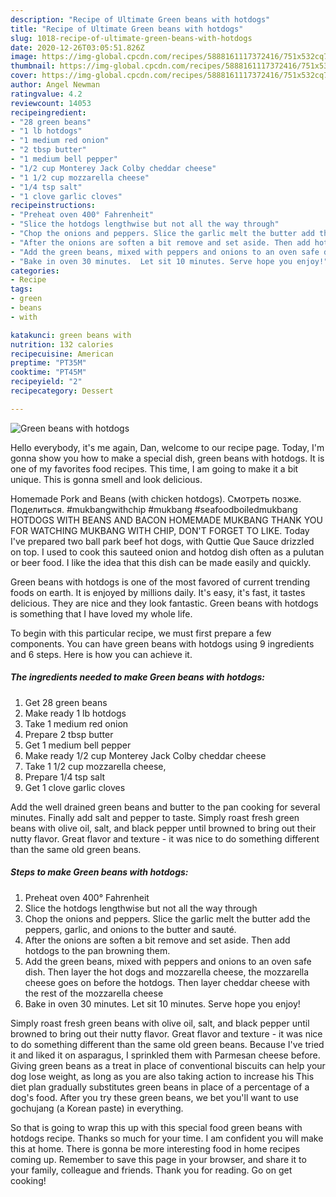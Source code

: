 ```yaml
---
description: "Recipe of Ultimate Green beans with hotdogs"
title: "Recipe of Ultimate Green beans with hotdogs"
slug: 1018-recipe-of-ultimate-green-beans-with-hotdogs
date: 2020-12-26T03:05:51.826Z
image: https://img-global.cpcdn.com/recipes/5888161117372416/751x532cq70/green-beans-with-hotdogs-recipe-main-photo.jpg
thumbnail: https://img-global.cpcdn.com/recipes/5888161117372416/751x532cq70/green-beans-with-hotdogs-recipe-main-photo.jpg
cover: https://img-global.cpcdn.com/recipes/5888161117372416/751x532cq70/green-beans-with-hotdogs-recipe-main-photo.jpg
author: Angel Newman
ratingvalue: 4.2
reviewcount: 14053
recipeingredient:
- "28 green beans"
- "1 lb hotdogs"
- "1 medium red onion"
- "2 tbsp butter"
- "1 medium bell pepper"
- "1/2 cup Monterey Jack Colby cheddar cheese"
- "1 1/2 cup mozzarella cheese"
- "1/4 tsp salt"
- "1 clove garlic cloves"
recipeinstructions:
- "Preheat oven 400° Fahrenheit"
- "Slice the hotdogs lengthwise but not all the way through"
- "Chop the onions and peppers. Slice the garlic melt the butter add the peppers, garlic, and onions to the butter and sauté."
- "After the onions are soften a bit remove and set aside. Then add hotdogs to the pan browning them."
- "Add the green beans, mixed with peppers and onions to an oven safe dish. Then layer the hot dogs and mozzarella cheese, the mozzarella cheese goes on before the hotdogs. Then layer cheddar cheese with the rest of the mozzarella cheese"
- "Bake in oven 30 minutes.  Let sit 10 minutes. Serve hope you enjoy!"
categories:
- Recipe
tags:
- green
- beans
- with

katakunci: green beans with 
nutrition: 132 calories
recipecuisine: American
preptime: "PT35M"
cooktime: "PT45M"
recipeyield: "2"
recipecategory: Dessert

---
```



![Green beans with hotdogs](https://img-global.cpcdn.com/recipes/5888161117372416/751x532cq70/green-beans-with-hotdogs-recipe-main-photo.jpg)

Hello everybody, it's me again, Dan, welcome to our recipe page. Today, I'm gonna show you how to make a special dish, green beans with hotdogs. It is one of my favorites food recipes. This time, I am going to make it a bit unique. This is gonna smell and look delicious.

Homemade Pork and Beans (with chicken hotdogs). Смотреть позже. Поделиться. #mukbangwithchip #mukbang #seafoodboiledmukbang HOTDOGS WITH BEANS AND BACON HOMEMADE MUKBANG THANK YOU FOR WATCHING MUKBANG WITH CHIP, DON&#39;T FORGET TO LIKE. Today I&#39;ve prepared two ball park beef hot dogs, with Quttie Que Sauce drizzled on top. I used to cook this sauteed onion and hotdog dish often as a pulutan or beer food. I like the idea that this dish can be made easily and quickly.

Green beans with hotdogs is one of the most favored of current trending foods on earth. It is enjoyed by millions daily. It's easy, it's fast, it tastes delicious. They are nice and they look fantastic. Green beans with hotdogs is something that I have loved my whole life.


To begin with this particular recipe, we must first prepare a few components. You can have green beans with hotdogs using 9 ingredients and 6 steps. Here is how you can achieve it.

<!--inarticleads1-->

##### The ingredients needed to make Green beans with hotdogs:

1. Get 28 green beans
1. Make ready 1 lb hotdogs
1. Take 1 medium red onion
1. Prepare 2 tbsp butter
1. Get 1 medium bell pepper
1. Make ready 1/2 cup Monterey Jack Colby cheddar cheese
1. Take 1 1/2 cup mozzarella cheese,
1. Prepare 1/4 tsp salt
1. Get 1 clove garlic cloves


Add the well drained green beans and butter to the pan cooking for several minutes. Finally add salt and pepper to taste. Simply roast fresh green beans with olive oil, salt, and black pepper until browned to bring out their nutty flavor. Great flavor and texture - it was nice to do something different than the same old green beans. 

<!--inarticleads2-->

##### Steps to make Green beans with hotdogs:

1. Preheat oven 400° Fahrenheit
1. Slice the hotdogs lengthwise but not all the way through
1. Chop the onions and peppers. Slice the garlic melt the butter add the peppers, garlic, and onions to the butter and sauté.
1. After the onions are soften a bit remove and set aside. Then add hotdogs to the pan browning them.
1. Add the green beans, mixed with peppers and onions to an oven safe dish. Then layer the hot dogs and mozzarella cheese, the mozzarella cheese goes on before the hotdogs. Then layer cheddar cheese with the rest of the mozzarella cheese
1. Bake in oven 30 minutes.  Let sit 10 minutes. Serve hope you enjoy!


Simply roast fresh green beans with olive oil, salt, and black pepper until browned to bring out their nutty flavor. Great flavor and texture - it was nice to do something different than the same old green beans. Because I&#39;ve tried it and liked it on asparagus, I sprinkled them with Parmesan cheese before. Giving green beans as a treat in place of conventional biscuits can help your dog lose weight, as long as you are also taking action to increase his This diet plan gradually substitutes green beans in place of a percentage of a dog&#39;s food. After you try these green beans, we bet you&#39;ll want to use gochujang (a Korean paste) in everything. 

So that is going to wrap this up with this special food green beans with hotdogs recipe. Thanks so much for your time. I am confident you will make this at home. There is gonna be more interesting food in home recipes coming up. Remember to save this page in your browser, and share it to your family, colleague and friends. Thank you for reading. Go on get cooking!
